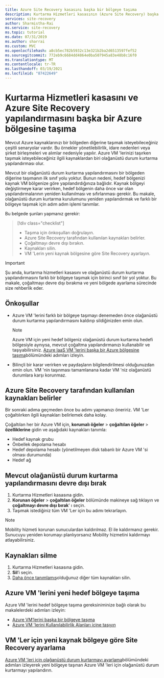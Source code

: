 ```yaml
---
title: Azure Site Recovery kasasını başka bir bölgeye taşıma
description: Kurtarma Hizmetleri kasasının (Azure Site Recovery) başka bir Azure bölgesine nasıl taşınacağını açıklar
services: site-recovery
author: Sharmistha-Rai
ms.service: site-recovery
ms.topic: tutorial
ms.date: 07/31/2019
ms.author: sharrai
ms.custom: MVC
ms.openlocfilehash: a8cb5ec782b5932c13e321b2ba2d6513597fef52
ms.sourcegitcommit: 772eb9c6684dd4864e0ba507945a83e48b8c16f0
ms.translationtype: MT
ms.contentlocale: tr-TR
ms.lasthandoff: 03/19/2021
ms.locfileid: "87422649"
---
```

# <a name="move-a-recovery-services-vault-and-azure-site-recovery-configuration-to-another-azure-region"></a>Kurtarma Hizmetleri kasasını ve Azure Site Recovery yapılandırmasını başka bir Azure bölgesine taşıma

Mevcut Azure kaynaklarınızı bir bölgeden diğerine taşımak isteyebileceğiniz çeşitli senaryolar vardır. Bu örnekler yönetilebilirlik, idare nedenleri veya şirket birleşmeleri ve alımlar nedeniyle yapılır. Azure VM 'lerinizi taşırken taşımak isteyebileceğiniz ilgili kaynaklardan biri olağanüstü durum kurtarma yapılandırması olur. 

Mevcut bir olağanüstü durum kurtarma yapılandırmasını bir bölgeden diğerine taşımanın ilk sınıf yolu yoktur. Bunun nedeni, hedef bölgenizi kaynak VM bölgenize göre yapılandırdığınıza bağlıdır. Kaynak bölgeyi değiştirmeye karar verirken, hedef bölgenin daha önce var olan yapılandırmalarının yeniden kullanılması ve sıfırlanması gerekir. Bu makale, olağanüstü durum kurtarma kurulumunu yeniden yapılandırmak ve farklı bir bölgeye taşımak için adım adım işlemi tanımlar.

Bu belgede şunları yapmanız gerekir:

> [!div class="checklist"]
> * Taşıma için önkoşulları doğrulayın.
> * Azure Site Recovery tarafından kullanılan kaynakları belirler.
> * Çoğaltmayı devre dışı bırakın.
> * Kaynakları silin.
> * VM 'Lerin yeni kaynak bölgesine göre Site Recovery ayarlayın.

> [!IMPORTANT]
> Şu anda, kurtarma hizmetleri kasasını ve olağanüstü durum kurtarma yapılandırmasını farklı bir bölgeye taşımak için birinci sınıf bir yol yoktur. Bu makale, çoğaltmayı devre dışı bırakma ve yeni bölgede ayarlama sürecinde size rehberlik eder.

## <a name="prerequisites"></a>Önkoşullar

- Azure VM 'lerini farklı bir bölgeye taşımayı denemeden önce olağanüstü durum kurtarma yapılandırmasını kaldırıp sildiğinizden emin olun. 

  > [!NOTE]
  > Azure VM için yeni hedef bölgeniz olağanüstü durum kurtarma hedefi bölgesiyle aynıysa, mevcut çoğaltma yapılandırmanızı kullanabilir ve taşıyabilirsiniz. [Azure IaaS VM 'lerini başka bir Azure bölgesine taşıma](azure-to-azure-tutorial-migrate.md)bölümündeki adımları izleyin.

- Bilinçli bir karar verirken ve paydaşların bilgilendirilmesi olduğunuzdan emin olun. VM 'nin taşınması tamamlanana kadar VM 'niz olağanüstü durumlara karşı korunmaz.

## <a name="identify-the-resources-that-were-used-by-azure-site-recovery"></a>Azure Site Recovery tarafından kullanılan kaynakları belirler
Bir sonraki adıma geçmeden önce bu adımı yapmanızı öneririz. VM 'Ler çoğaltılırken ilgili kaynakları belirlemek daha kolay.

Çoğaltılan her bir Azure VM için, **korumalı öğeler**  >  **çoğaltılan öğeler**  >  **özelliklerine** gidin ve aşağıdaki kaynakları tanımla:

- Hedef kaynak grubu
- Önbellek depolama hesabı
- Hedef depolama hesabı (yönetilmeyen disk tabanlı bir Azure VM 'si olması durumunda) 
- Hedef ağ


## <a name="disable-the-existing-disaster-recovery-configuration"></a>Mevcut olağanüstü durum kurtarma yapılandırmasını devre dışı bırak

1. Kurtarma Hizmetleri kasasına gidin.
2. **Korunan öğeler**  >  **çoğaltılan öğeler** bölümünde makineye sağ tıklayın ve **çoğaltmayı devre dışı bırak**' ı seçin.
3. Taşımak istediğiniz tüm VM 'Ler için bu adımı tekrarlayın.

> [!NOTE]
> Mobility hizmeti korunan sunuculardan kaldırılmaz. El ile kaldırmanız gerekir. Sunucuyu yeniden korumayı planlıyorsanız Mobility hizmetini kaldırmayı atlayabilirsiniz.

## <a name="delete-the-resources"></a>Kaynakları silme

1. Kurtarma Hizmetleri kasasına gidin.
2. **Sil**’i seçin.
3. [Daha önce tanımlamış](#identify-the-resources-that-were-used-by-azure-site-recovery)olduğunuz diğer tüm kaynakları silin.
 
## <a name="move-azure-vms-to-the-new-target-region"></a>Azure VM 'lerini yeni hedef bölgeye taşıma

Azure VM 'lerini hedef bölgeye taşıma gereksiniminize bağlı olarak bu makalelerdeki adımları izleyin:

- [Azure VM’lerini başka bir bölgeye taşıma](azure-to-azure-tutorial-migrate.md)
- [Azure VM 'lerini Kullanılabilirlik Alanları içine taşıyın](move-azure-VMs-AVset-Azone.md)

## <a name="set-up-site-recovery-based-on-the-new-source-region-for-the-vms"></a>VM 'Ler için yeni kaynak bölgeye göre Site Recovery ayarlama

[Azure VM 'leri için olağanüstü durum kurtarmayı ayarlama](azure-to-azure-tutorial-enable-replication.md)bölümündeki adımları izleyerek yeni bölgeye taşınan Azure VM 'leri için olağanüstü durum kurtarmayı yapılandırın.
